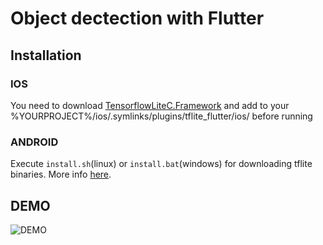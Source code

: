 # Object dectection with Flutter

## Installation

### IOS

You need to download [TensorflowLiteC.Framework](https://github.com/tensorflow/flutter-tflite/issues/29#:~:text=Download-,TensorFlowLiteC.framework,-.%20For%20building%20a) and add to your %YOURPROJECT%/ios/.symlinks/plugins/tflite_flutter/ios/ before running

### ANDROID

Execute `install.sh`(linux) or `install.bat`(windows) for downloading tflite binaries.
More info [here](https://github.com/am15h/tflite_flutter_plugin#important-initial-setup).

## DEMO

![DEMO](demo.gif)
